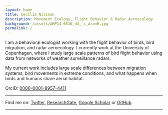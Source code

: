 ```yaml
---
layout: home
title: Cecilia Nilsson
description: Movement Ecology, Flight Behavior & Radar Aeroecology
background: /assets/AHP14-6516_d4__c_AronH.jpg
permalink: /
---
```


I am a behavioral ecologist working with the flight behavior of birds, bird migration, and radar aeroecology. I currently work at the University of Copenhagen, where I study large scale patterns of bird flight behavior using data from networks of weather surveillance radars.
  
My current work includes large scale differences between migration systems, bird movements in extreme conditions, and what happens when birds and humans share aerial habitat.
  
  
OrcID: [0000-0001-8957-4411](https://orcid.org/0000-0001-8957-4411)
  
   
---
  
Find me on: [Twitter](https://twitter.com/cnilsson709), [ResearchGate](https://www.researchgate.net/profile/Cecilia_Nilsson), [Google Scholar](https://scholar.google.com/citations?user=A-9PdlkAAAAJ&hl=en) or [GitHub](https://github.com/CeciliaNilsson709).
 
---
  
